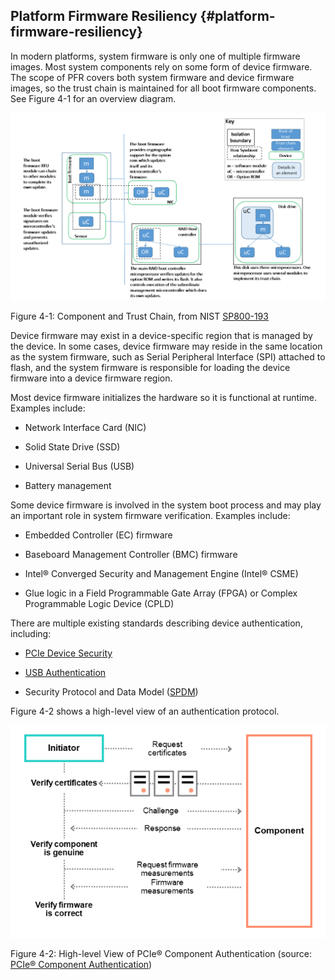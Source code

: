 <!--- @file
  platform-firmware-resiliency.md for Understanding the UEFI Secure Boot Chain

  Copyright (c) 2019, Intel Corporation. All rights reserved.<BR>

  Redistribution and use in source (original document form) and 'compiled'
  forms (converted to PDF, epub, HTML and other formats) with or without
  modification, are permitted provided that the following conditions are met:

  1) Redistributions of source code (original document form) must retain the
     above copyright notice, this list of conditions and the following
     disclaimer as the first lines of this file unmodified.

  2) Redistributions in compiled form (transformed to other DTDs, converted to
     PDF, epub, HTML and other formats) must reproduce the above copyright
     notice, this list of conditions and the following disclaimer in the
     documentation and/or other materials provided with the distribution.

  THIS DOCUMENTATION IS PROVIDED BY TIANOCORE PROJECT "AS IS" AND ANY EXPRESS OR
  IMPLIED WARRANTIES, INCLUDING, BUT NOT LIMITED TO, THE IMPLIED WARRANTIES OF
  MERCHANTABILITY AND FITNESS FOR A PARTICULAR PURPOSE ARE DISCLAIMED. IN NO
  EVENT SHALL TIANOCORE PROJECT  BE LIABLE FOR ANY DIRECT, INDIRECT, INCIDENTAL,
  SPECIAL, EXEMPLARY, OR CONSEQUENTIAL DAMAGES (INCLUDING, BUT NOT LIMITED TO,
  PROCUREMENT OF SUBSTITUTE GOODS OR SERVICES; LOSS OF USE, DATA, OR PROFITS;
  OR BUSINESS INTERRUPTION) HOWEVER CAUSED AND ON ANY THEORY OF LIABILITY,
  WHETHER IN CONTRACT, STRICT LIABILITY, OR TORT (INCLUDING NEGLIGENCE OR
  OTHERWISE) ARISING IN ANY WAY OUT OF THE USE OF THIS DOCUMENTATION, EVEN IF
  ADVISED OF THE POSSIBILITY OF SUCH DAMAGE.

-->

## Platform Firmware Resiliency {#platform-firmware-resiliency}

In modern platforms, system firmware is only one of multiple firmware images. Most system components rely on some form of device firmware. The scope of PFR covers both system firmware and device firmware images, so the trust chain is maintained for all boot firmware components. See Figure 4-1 for an overview diagram.

![](media/image14.png)

Figure 4-1: Component and Trust Chain, from NIST [SP800-193](https://nvlpubs.nist.gov/nistpubs/SpecialPublications/NIST.SP.800-193.pdf)

Device firmware may exist in a device-specific region that is managed by the device. In some cases, device firmware may reside in the same location as the system firmware, such as Serial Peripheral Interface (SPI) attached to flash, and the system firmware is responsible for loading the device firmware into a device firmware region.

Most device firmware initializes the hardware so it is functional at runtime. Examples include:

*   Network Interface Card (NIC)

*   Solid State Drive (SSD)

*   Universal Serial Bus (USB)

*   Battery management

Some device firmware is involved in the system boot process and may play an important role in system firmware verification. Examples include:

*   Embedded Controller (EC) firmware

*   Baseboard Management Controller (BMC) firmware

*   Intel® Converged Security and Management Engine (Intel® CSME)

*   Glue logic in a Field Programmable Gate Array (FPGA) or Complex Programmable Logic Device (CPLD)

There are multiple existing standards describing device authentication, including:

*   [PCIe Device Security](https://www.intel.com/content/www/us/en/io/pci-express/pcie-device-security-enhancements-spec.html)

*   [USB Authentication](https://www.usb.org/document-library/usb-authentication-specification-rev-10-ecn-and-errata-through-january-7-2019)

*   Security Protocol and Data Model ([SPDM](https://www.dmtf.org/sites/default/files/standards/documents/DSP0274_0.9.0a.pdf))

Figure 4-2 shows a high-level view of an authentication protocol.

![](media/image15.png)

Figure 4-2: High-level View of PCIe® Component Authentication (source: [PCIe® Component Authentication](https://pcisig.com/pcie%C2%AE-component-authentication))